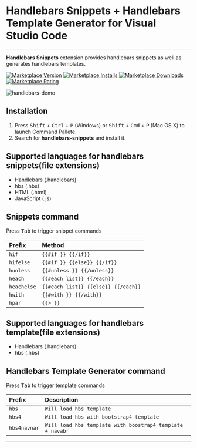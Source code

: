 # Handlebars Snippets + Handlebars Template Generator for Visual Studio Code
___

**Handlebars Snippets** extension provides handlebars snippets as well as generates handlebars templates.

[![Marketplace Version](https://vsmarketplacebadge.apphb.com/version/JayShah.handlebars-vsce.svg "Current Release")](https://marketplace.visualstudio.com/items?itemName=JayShah.handlebars-vsce)
[![Marketplace Installs](https://vsmarketplacebadge.apphb.com/installs/JayShah.handlebars-vsce.svg)](https://vsmarketplacebadge.apphb.com/installs/JayShah.handlebars-vsce.svg)
[![Marketplace Downloads](https://vsmarketplacebadge.apphb.com/downloads/JayShah.handlebars-vsce.svg)](https://vsmarketplacebadge.apphb.com/downloads/JayShah.handlebars-vsce.svg)
[![Marketplace Rating](https://vsmarketplacebadge.apphb.com/rating/JayShah.handlebars-vsce.svg)](https://vsmarketplacebadge.apphb.com/rating/JayShah.handlebars-vsce.svg)

![handlebars-demo](https://user-images.githubusercontent.com/52373384/63845757-1bd2cf80-c9a8-11e9-92ba-821b840ba270.gif)

## Installation
1. Press <kbd>Shift</kbd> + <kbd>Ctrl</kbd> + <kbd>P</kbd> (Windows) or <kbd>Shift</kbd> + <kbd>Cmd</kbd> + <kbd>P</kbd> (Mac OS X) to launch Command Pallete.
2. Search for **handlebars-snippets** and install it.

## Supported languages for handlebars snippets(file extensions)

- Handlebars (.handlebars)
- hbs (.hbs)
- HTML (.html)
- JavaScript (.js)

## Snippets command
Press <kbd>Tab</kbd> to trigger snippet commands

| **Prefix**  | **Method**                         |
|:----------- |:-----------------------------------|                               
| `hif`       | `{{#if }} {{/if}}`                 |
| `hifelse`   | `{{#if }} {{else}} {{/if}}`        |
| `hunless`   | `{{#unless }} {{/unless}}`         |
| `heach`     | `{{#each list}} {{/each}}`         |
| `heachelse` | `{{#each list}} {{else}} {{/each}}`|
| `hwith`     | `{{#with }} {{/with}}`             |   
| `hpar`      | `{{> }}`                           |


## Supported languages for handlebars template(file extensions)

- Handlebars (.handlebars)
- hbs (.hbs)

## Handlebars Template Generator command
Press <kbd>Tab</kbd> to trigger template commands

| **Prefix**   | **Description**                                          |
|:-----------  |:---------------------------------------------------------|                               
| `hbs`        | `Will load hbs template`                                 |
| `hbs4`    | `Will load hbs with bootstrap4 template`                 |
| `hbs4navnar` | `Will load hbs template with boostrap4 template + navabr`|

___